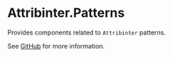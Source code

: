 # Attribinter.Patterns

Provides components related to `Attribinter` patterns.

See [GitHub](https://github.com/Attribinter/Attribinter.Patterns) for more information.